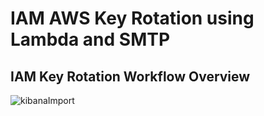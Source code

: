 # IAM AWS Key Rotation using Lambda and SMTP

## IAM Key Rotation Workflow Overview
![kibanaImport](/images/image2020-5-8_15-57-9.png)
